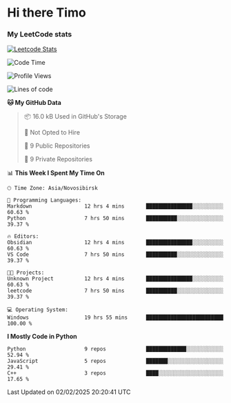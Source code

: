 # Hi there Timo
### My LeetCode stats
[![Leetcode Stats](https://leetcard.jacoblin.cool/przdtl?border=0&radius=20&ext=heatmap&theme=nord)](https://leetcode.com/przdtl)

<!--START_SECTION:waka-->
![Code Time](http://img.shields.io/badge/Code%20Time-568%20hrs%2018%20mins-blue)

![Profile Views](http://img.shields.io/badge/Profile%20Views-0-blue)

![Lines of code](https://img.shields.io/badge/From%20Hello%20World%20I%27ve%20Written-193.2%20thousand%20lines%20of%20code-blue)

**🐱 My GitHub Data** 

> 📦 16.0 kB Used in GitHub's Storage 
 > 
> 🚫 Not Opted to Hire
 > 
> 📜 9 Public Repositories 
 > 
> 🔑 9 Private Repositories 
 > 
📊 **This Week I Spent My Time On** 

```text
🕑︎ Time Zone: Asia/Novosibirsk

💬 Programming Languages: 
Markdown                 12 hrs 4 mins       ███████████████░░░░░░░░░░   60.63 % 
Python                   7 hrs 50 mins       ██████████░░░░░░░░░░░░░░░   39.37 % 

🔥 Editors: 
Obsidian                 12 hrs 4 mins       ███████████████░░░░░░░░░░   60.63 % 
VS Code                  7 hrs 50 mins       ██████████░░░░░░░░░░░░░░░   39.37 % 

🐱‍💻 Projects: 
Unknown Project          12 hrs 4 mins       ███████████████░░░░░░░░░░   60.63 % 
leetcode                 7 hrs 50 mins       ██████████░░░░░░░░░░░░░░░   39.37 % 

💻 Operating System: 
Windows                  19 hrs 55 mins      █████████████████████████   100.00 % 
```

**I Mostly Code in Python** 

```text
Python                   9 repos             █████████████░░░░░░░░░░░░   52.94 % 
JavaScript               5 repos             ███████░░░░░░░░░░░░░░░░░░   29.41 % 
C++                      3 repos             ████░░░░░░░░░░░░░░░░░░░░░   17.65 % 
```




 Last Updated on 02/02/2025 20:20:41 UTC
<!--END_SECTION:waka-->
